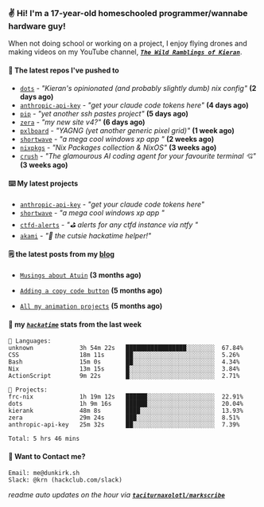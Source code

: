 ### ✌️ Hi! I'm a 17-year-old homeschooled programmer/wannabe hardware guy!

When not doing school or working on a project, I enjoy flying drones and making videos on my YouTube channel, [**_`The Wild Ramblings of Kieran`_**](https://youtube.com/@kieran.rambles).

#### 👷 The latest repos I've pushed to

- [`dots`](https://github.com/taciturnaxolotl/dots) - _"Kieran's opinionated (and probably slightly dumb) nix config"_ **(2 days ago)**
- [`anthropic-api-key`](https://github.com/taciturnaxolotl/anthropic-api-key) - _"get your claude code tokens here"_ **(4 days ago)**
- [`pip`](https://github.com/taciturnaxolotl/pip) - _"yet another ssh pastes project"_ **(5 days ago)**
- [`zera`](https://github.com/taciturnaxolotl/zera) - _"my new site v4?"_ **(6 days ago)**
- [`pxlboard`](https://github.com/taciturnaxolotl/pxlboard) - _"YAGNG (yet another generic pixel grid)"_ **(1 week ago)**
- [`shortwave`](https://github.com/taciturnaxolotl/shortwave) - _"a mega cool windows xp app "_ **(2 weeks ago)**
- [`nixpkgs`](https://github.com/NixOS/nixpkgs) - _"Nix Packages collection & NixOS"_ **(3 weeks ago)**
- [`crush`](https://github.com/charmbracelet/crush) - _"The glamourous AI coding agent for your favourite terminal 💘"_ **(3 weeks ago)**

#### ⌨️ My latest projects

- [`anthropic-api-key`](https://github.com/taciturnaxolotl/anthropic-api-key) - _"get your claude code tokens here"_
- [`shortwave`](https://github.com/taciturnaxolotl/shortwave) - _"a mega cool windows xp app "_
- [`ctfd-alerts`](https://github.com/taciturnaxolotl/ctfd-alerts) - _"⛳ alerts for any ctfd instance via ntfy "_
- [`akami`](https://github.com/taciturnaxolotl/akami) - _"🌷 the cutsie hackatime helper!"_

#### 🗒️ the latest posts from my [blog](https://dunkirk.sh)

- [`Musings about Atuin`](https://dunkirk.sh/blog/atuin/) **(3 months ago)**

- [`Adding a copy code button`](https://dunkirk.sh/blog/adding-a-copy-button/) **(5 months ago)**

- [`All my animation projects`](https://dunkirk.sh/blog/my-animations/) **(5 months ago)**



#### 📡 my [_`hackatime`_](https://waka.hackclub.com) stats from the last week

```text
💾 Languages:
unknown             3h 54m 22s   █████████████████░░░░░░░░  67.84%
CSS                 18m 11s      ██░░░░░░░░░░░░░░░░░░░░░░░  5.26%
Bash                15m 0s       ██░░░░░░░░░░░░░░░░░░░░░░░  4.34%
Nix                 13m 15s      █░░░░░░░░░░░░░░░░░░░░░░░░  3.84%
ActionScript        9m 22s       █░░░░░░░░░░░░░░░░░░░░░░░░  2.71%

💼 Projects:
frc-nix             1h 19m 12s   ██████░░░░░░░░░░░░░░░░░░░  22.91%
dots                1h 9m 16s    ██████░░░░░░░░░░░░░░░░░░░  20.04%
kierank             48m 8s       ████░░░░░░░░░░░░░░░░░░░░░  13.93%
zera                29m 24s      ███░░░░░░░░░░░░░░░░░░░░░░  8.51%
anthropic-api-key   25m 32s      ██░░░░░░░░░░░░░░░░░░░░░░░  7.39%

Total: 5 hrs 46 mins
```

#### 📮 Want to Contact me?

```text
Email: me@dunkirk.sh
Slack: @krn (hackclub.com/slack)
```

_readme auto updates on the hour via [**`taciturnaxolotl/markscribe`**](https://github.com/taciturnaxolotl/markscribe)_
